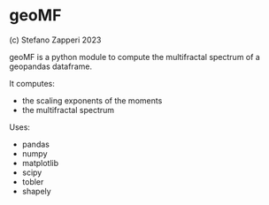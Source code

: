 # geoMF

(c) Stefano Zapperi 2023

geoMF is a python module to compute the multifractal spectrum of a geopandas dataframe.

It computes: 
 - the scaling exponents of the moments
 - the multifractal spectrum

Uses:
- pandas
- numpy
- matplotlib
- scipy
- tobler
- shapely
